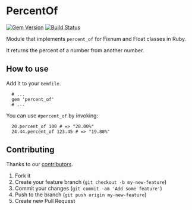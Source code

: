 # PercentOf

[![Gem Version](https://badge.fury.io/rb/percent_of.svg)](http://badge.fury.io/rb/percent_of) [![Build Status](https://travis-ci.org/ducknorris/percent_of.svg?branch=master)](https://travis-ci.org/ducknorris/percent_of)

Module that implements ```percent_of``` for Fixnum and Float classes in Ruby.

It returns the percent of a number from another number.

## How to use

Add it to your ```Gemfile```.

```
  # ...
  gem 'percent_of'
  # ...
```

You can use ```#percent_of``` by invoking:

```
  20.percent_of 100 # => "20.00%"
  24.44.percent_of 123.45 # => "19.80%"
```

## Contributing

Thanks to our [contributors](https://github.com/ducknorris/percent_of/graphs/contributors).

1. Fork it
2. Create your feature branch (`git checkout -b my-new-feature`)
3. Commit your changes (`git commit -am 'Add some feature'`)
4. Push to the branch (`git push origin my-new-feature`)
5. Create new Pull Request
